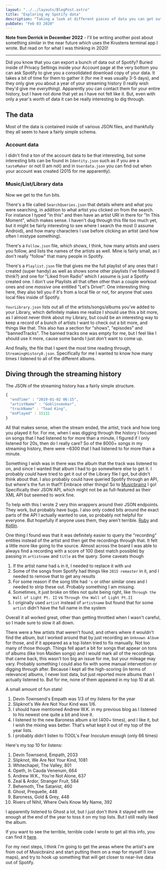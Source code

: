 ```yaml
---
layout: "../../layouts/BlogPost.astro"
title: "Exploring my Spotify data"
description: "Taking a look at different pieces of data you can get out of Spotify's data export."
pubDate: "Feb 03 2020"
---
```


**Note from Derrick in December 2022** - I'll be writing another post about something similar in the near future which uses the Krustens terminal app I wrote. But read on for what I was thinking in 2020!

---

Did you know that you can export a bunch of data out of Spotify? Buried inside of Privacy Settings inside your Account page at the very bottom you can ask Spotify to give you a consolidated download copy of your data. It takes a bit of time for them to gather it (for me it was usually 3-5 days), and they only give you about a year of your streaming history (I really wish they'd give me _everything_). Apparently you can contact them for your entire history, but I have not done that yet as I have not felt like it. But, even with only a year's worth of data it can be really interesting to dig through.

## The data

Most of the data is contained inside of various JSON files, and thankfully they all seem to have a fairly simple schema.

### Account data
I didn't find a ton of the account data to be that interesting, but some interesting bits can be found in `Identity.json` such as if you are a `tasteMaker` or not (I am not) and in `Userdata.json` you can find out when your account was created (2015 for me apparently).

### Music/List/Library data

Now we get to the fun bits.

There's a file called `SearchQueries.json` that details where and what you were searching, in addition to what artist you clicked on from the search. For instance I typed "in this" and then have an artist URI in there for "In This Moment", which makes sense. I haven't dug through this file too much yet, but it might be fairly interesting to see where I search the most (I assume Android), and how many characters I use before clicking an artist (and how often I mistype something).

There's a `Follow.json` file, which shows, I think, how many artists and users you follow, and lists the names of the artists as well. Mine is fairly small, as I don't really "follow" that many people in Spotify.

There's a `Playlist.json` file that gives me the full playlist of any ones that I created (super handy) as well as shows some other playlists I've followed (I think?) and one for "Liked from Radio" which I assume is just a Spotify created one. I don't use Playlists all that often other than a couple workout ones and one _massive_ one entitled "Let's Drive!". One interesting thing here, they also tell you if it's from a local file or not, for anyone that uses local files inside of Spotify.

`YourLibrary.json` lists out all of the artists/songs/albums you've added to your Library, which definitely makes me realize I should use this a bit more, as I almost never think about my Library, but could be an interesting way to keep a record of a bunch of artists I want to check out a bit more, and things like that. This also has a section for "shows", "episodes" and "bannedTracks". The banned tracks one was empty for me, but I feel like I should use it more, cause some bands I just don't want to come up.

And finally, the file that I spent the most time reading through, `StreamingHistory0.json`. Specifically for me I wanted to know how many times I listened to all of the different albums.

## Diving through the streaming history

The JSON of the streaming history has a fairly simple structure.

```javascript
{
  "endTime" : "2019-01-02 06:15",
  "artistName" : "Goblinsmoker",
  "trackName" : "Toad King",
  "msPlayed" : 15131
}
```

All that makes sense, when the stream ended, the artist, track and how long you played it for.  For me, when I was digging through the history I focused on songs that I had listened to for more than a minute, I figured if I only listened for 20s, then do I really care? So of the 8000+ songs in my streaming history, there were ~6300 that I had listened to for more than a minute.

Something I wish was in there was the album that the track was listened to on, and since I wanted that album I had to go somewhere else to get it. I probably _could_ have tried to get it out of the Library file I got, but didn't think about that. I also probably could have queried Spotify through an API, but where's the fun in that?! Embrace other things! So to [Musicbrainz](https://musicbrainz.org/) I go! Specifically their JSON API, which might not be as full-featured as their XML API but seemed to work fine.

To help with this I wrote 2 very thin wrappers around their JSON endpoints. They work, but probably have bugs. I also only coded bits around the exact parts of the API I actually wanted to use, so probably not helpful for everyone. But hopefully if anyone uses them, they aren't terrible. [Ruby](https://github.com/derrickp/musicz) and [Kotlin](https://github.com/derrickp/musikt).

One thing I found was that it was definitely easier to query the "recording" entities instead of the artist and then get the recordings through that. It felt a little more like going to the source. Almost across the board I was able to always find a recording with a score of 100 (best match possible) by passing in `artistname` and `title` as the query. Some caveats though
1. If the artist name had `&` in it, I needed to replace it with `and`
2. Some of the songs from Spotify had things like `2015 remaster` in it, and I needed to remove that to get any results
3. For some reason if the song title had `'s` or other similar ones and I needed to strip these out. Probably something I am missing.
4. Sometimes, it just broke on titles not quite being right, like `Through the Wall of Light Pt. II` vs `Through the Wall of Light Pt.II`
5. I originally used `artist` instead of `artistname` but found that for some `artist` didn't have the full name in the system

Overall it all worked great, other than getting throttled when I wasn't careful, so I made sure to slow it all down.

There were a few artists that weren't found, and others where it wouldn't find the album, but I worked around that by just recording an `Unknown Album` for those, and if it appeared as a top listen tried to fix manually. Not too many of those though. Things fell apart a bit for songs that appear on tons of albums (like Iron Maiden songs) and I would mark all of the recordings that came back, this wasn't too big an issue for me, but your mileage may vary. Probably something I could also fix with some manual intervention or digging through after. Because I kept all the high-scoring (in terms of relevance) albums, I never lost data, but just reported more albums than I actually listened to. But for me, none of them appeared in my top 10 at all.

A small amount of fun stats!
1. Devin Townsend's Empath was 1/3 of my listens for the year
2. Slipknot's We Are Not Your Kind was 1/6.
3. I should have mentioned Andrew W.K. in my previous blog as I listened to his newest one quite a bit and love it.
4. I listened to the new Baroness album a lot (400+ times), and I like it, but I wish the mixing was better. That's what kept it out of my top of the year lists.
5. I probably didn't listen to TOOL's Fear Inoculum enough (only 66 times)

Here's my top 10 for listens:

1. Devin Townsend, Empath, 2033
2. Slipknot, We Are Not Your Kind, 1081
3. Whitechapel, The Valley, 801
4. Opeth, In Cauda Venenum, 664
5. Andrew W.K., You’re Not Alone, 637
6. Zeal & Ardor, Stranger Fruit, 584
7. Behemoth, The Satanist, 460
8. Ghost, Prequelle, 448
9. Baroness, Gold & Grey, 448
10. Rivers of Nihil, Where Owls Know My Name, 392

I apparently listened to Ghost a lot, but I just don't think it stayed with me enough at the end of the year to toss it on my top lists. But I still really liked the album.

If you want to see the terrible, terrible code I wrote to get all this info, you can find it [here](https://github.com/derrickp/spotikt).

For my next steps, I think I'm going to get the areas where the artist's are from out of Musicbrainz and start putting them on a map for myself (I love maps), and try to hook up something that will get closer to near-live data out of Spotify.
